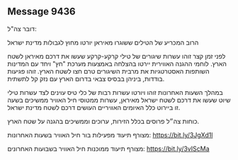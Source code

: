 ## Message 9436

דובר צה"ל:

הרוב המכריע של הטילים ששוגרו מאיראן יורטו מחוץ לגבולות מדינת ישראל

לפני זמן קצר זוהו עשרות שיגורים של טילי קרקע-קרקע שעשו את דרכם מאיראן לשטח הארץ.
לוחמי ההגנה האווירית יירטו בהצלחה באמצעות מערכת "חץ" ויחד עם המדינות השותפות האסטרטגיות את מרבית השיגורים טרם חצו לשטח הארץ. 
זוהו פגיעות בודדות, ביניהן בבסיס צבאי בדרום הארץ עם נזק קל לתשתית. 

במהלך השעות האחרונות זוהו ויורטו עשרות רבות של כלי טיס עוינים לצד עשרות טילי שיוט שעשו את דרכם לשטח ישראל מאיראן, עשרות ממטוסי חיל האוויר ממשיכים בשעה זו ביירוט כלל האיומים האוויריים העושים דרכם לשטח מדינת ישראל. 

כוחות צה״ל פרוסים בכלל הזירות, ערוכים וממשיכים בהגנה על שטח הארץ.

מצורף תיעוד מפעילות בור חיל האוויר בשעות האחרונות: https://bit.ly/3JgXd1l

מצורף תיעוד ממוכנות חיל האוויר בשבועות האחרונים: https://bit.ly/3vIScMa

